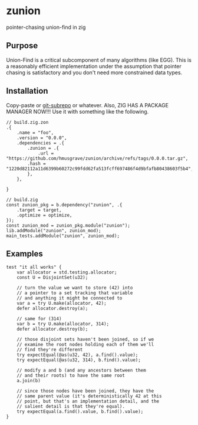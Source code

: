 # zunion

pointer-chasing union-find in zig

## Purpose

Union-Find is a critical subcomponent of many algorithms (like EGG). This is a reasonably efficient implementation under the assumption that pointer chasing is satisfactory and you don't need more constrained data types.

## Installation

Copy-paste or [git-subrepo](https://github.com/ingydotnet/git-subrepo) or whatever. Also, ZIG HAS A PACKAGE MANAGER NOW!!! Use it with something like the following.

```zig
// build.zig.zon
.{
    .name = "foo",
    .version = "0.0.0",
    .dependencies = .{
        .zunion = .{
            .url = "https://github.com/hmusgrave/zunion/archive/refs/tags/0.0.0.tar.gz",
	    .hash = "1220d82112a11d6399b60272c99fdd62fa513fcff697486f4d9bfafb80438603f5b4",
        },
    },

}
```

```zig
// build.zig
const zunion_pkg = b.dependency("zunion", .{
    .target = target,
    .optimize = optimize,
});
const zunion_mod = zunion_pkg.module("zunion");
lib.addModule("zunion", zunion_mod);
main_tests.addModule("zunion", zunion_mod);
```

## Examples

```zig
test "it all works" {
    var allocator = std.testing.allocator;
    const U = DisjointSet(u32);

    // turn the value we want to store (42) into
    // a pointer to a set tracking that variable
    // and anything it might be connected to
    var a = try U.make(allocator, 42);
    defer allocator.destroy(a);

    // same for (314)
    var b = try U.make(allocator, 314);
    defer allocator.destroy(b);

    // those disjoint sets haven't been joined, so if we
    // examine the root nodes holding each of them we'll
    // find they're different
    try expectEqual(@as(u32, 42), a.find().value);
    try expectEqual(@as(u32, 314), b.find().value);

    // modify a and b (and any ancestors between them
    // and their roots) to have the same root
    a.join(b)

    // since those nodes have been joined, they have the
    // same parent value (it's deterministically 42 at this
    // point, but that's an implementation detail, and the
    // salient detail is that they're equal).
    try expectEqual(a.find().value, b.find().value);
}
```
